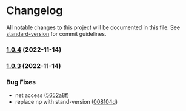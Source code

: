 # Changelog

All notable changes to this project will be documented in this file. See [standard-version](https://github.com/conventional-changelog/standard-version) for commit guidelines.

### [1.0.4](https://github.com/mm-atom/an000059/compare/v1.0.3...v1.0.4) (2022-11-14)

### [1.0.3](https://github.com/mm-atom/an000059/compare/v1.0.2...v1.0.3) (2022-11-14)


### Bug Fixes

* net access ([5652a8f](https://github.com/mm-atom/an000059/commit/5652a8fe8e1a0ff4c1910d622dda30ecb3a28f09))
* replace np with stand-version ([008104d](https://github.com/mm-atom/an000059/commit/008104dcacf62ea514043c0df49acb745c66ee62))
